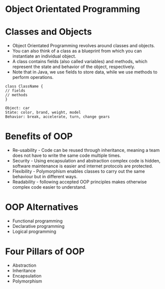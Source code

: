 # Object Orientated Programming

# Classes and Objects

  - Object Orientated Programming revolves around classes and objects.
  - You can also think of a class as a blueprint from which you can instantiate an individual object.
  - A class contains fields (also called variables) and methods, which represent the state and behavior of the object, respectively.
  - Note that in Java, we use fields to store data, while we use methods to perform operations.

```
class ClassName {
// fields
// methods
}
```
```
Object: car
State: color, brand, weight, model
Behavior: break, accelerate, turn, change gears
```

# Benefits of OOP

  - Re-usability - Code can be reused through inheritance, meaning a team does not have to write the same code multiple times.
  - Security - Using encapsulation and abstraction complex code is hidden, software maintenance is easier and internet protocols are protected.
  - Flexibility - Polymorphism enables classes to carry out the same behaviour but in different ways.
  - Readability - following accepted OOP principles makes otherwise complex code easier to understand.

# OOP Alternatives

 - Functional programming
 - Declarative programming
 - Logical programming

# Four Pillars of OOP

  - Abstraction
  - Inheritance
  - Encapsulation
  - Polymorphism

